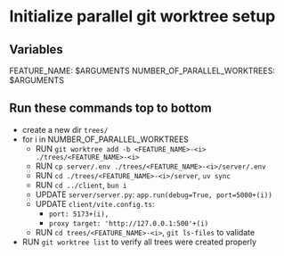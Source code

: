 # Initialize parallel git worktree setup

## Variables
FEATURE_NAME: $ARGUMENTS
NUMBER_OF_PARALLEL_WORKTREES: $ARGUMENTS

## Run these commands top to bottom

- create a new dir `trees/`
- for i in NUMBER_OF_PARALLEL_WORKTREES
  - RUN `git worktree add -b <FEATURE_NAME>-<i> ./trees/<FEATURE_NAME>-<i>`
  - RUN `cp server/.env ./trees/<FEATURE_NAME>-<i>/server/.env`
  - RUN `cd ./trees/<FEATURE_NAME>-<i>/server`, `uv sync`
  - RUN `cd ../client`, `bun i`
  - UPDATE `server/server.py`: `app.run(debug=True, port=5000+(i))`
  - UPDATE `client/vite.config.ts`: 
    - `port: 5173+(i),`
    - `proxy target: 'http://127.0.0.1:500'+(i)`
  - RUN `cd trees/<FEATURE_NAME>-<i>`, `git ls-files` to validate
- RUN `git worktree list` to verify all trees were created properly